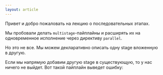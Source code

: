 ```yaml
---
layout: article
---
```

Привет и добро пожаловать на лекцию о последовательных этапах.

Мы пробовали делать `multistage`-пайплайны и расширять их на одновременное исполнение через директиву `parallel`.

Но это не все. Мы можем декларативно описать одну stage вложенную в другую.

Если мы  напрямую добавим другую stage в существующую, то у нас ничего не выйдет. Вот такой пайплайн выведет ошибку:
